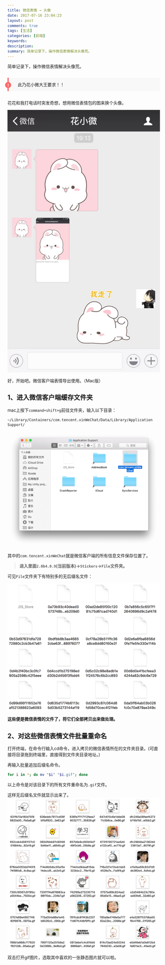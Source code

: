 ```yaml
---
title: 微信表情 → 头像
date: 2017-07-16 23:04:23
layout: post
comments: true
tags: [生活]
categories: [前端]
keywords: 
description:
summary: 简单记录下，操作微信表情解决头像荒。
---
```


简单记录下，操作微信表情解决头像荒。

<!-- more -->

<style type="text/css">
.tip {
    position: relative;
    margin: 2em 0;
    padding: 12px 24px 12px 30px;
    border-left: 4px solid #f66;
    border-top-right-radius: 2px;
    border-bottom-right-radius: 2px;
    background-color: #f8f8f8;
}
.tip:before {
    position: absolute;
    top: 14px;
    left: -12px;
    content: "!";
    width: 20px;
    height: 20px;
    border-radius: 100%;
    color: #fff;
    font-size: 14px;
    line-height: 20px;
    font-weight: bold;
    text-align: center;
    background-color: #f66;
    font-family: 'Dosis', 'Source Sans Pro', 'Helvetica Neue', Arial, sans-serif;
}
</style>

<div class="tip">此乃花小微大王要求！！</div>

花花和我打电话时突发奇想，想用微信表情包的图来换个头像。

![wechatSticker1](/img/wechatSticker/1.jpg)

好，开始吧。微信客户端表情导出使用。（Mac版）

## 1、进入微信客户端缓存文件夹
mac上按下`command+shift+g`前往文件夹，输入以下目录：
```
~/Library/Containers/com.tencent.xinWeChat/Data/Library/Application Support/
```
![wechatSticker2](/img/wechatSticker/2.png)

其中的`com.tencent.xinWeChat`就是微信客户端的所有信息文件保存位置了。

> **进入里面`2.0b4.0.9`(当前版本)→`Stickers`→`File`文件夹。**

可见`File`文件夹下有特别多的无后缀名文件：

![wechatSticker4](/img/wechatSticker/4.png)

**这些便是微信表情的文件了，将它们全部拷贝出来做处理。**

## 2、对这些微信表情文件批量重命名

打开终端，在命令行输入cd命令，进入拷贝的微信表情所在的文件夹目录。(可直接将目录拖到终端里，直接得到文件夹目录地址。)

再输入批量追加后缀名命令。

```bash
for i in *; do mv "$i" "$i.gif"; done
```

以上命令是对该目录下的所有文件重命名为`.gif`文件。

这样无后缀名文件就显示出来了。
![wechatSticker3](/img/wechatSticker/3.png)

双击打开gif图片，选取其中喜欢的一张静态图片就可以啦。

